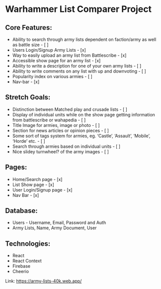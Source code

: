 # Warhammer List Comparer Project

## Core Features:

- Ability to search through army lists dependent on faction/army as well as battle size - [ ]
- Users Login/Signup Army Lists	- [x]
- Way to easily upload an army list from Battlescribe - [x]
- Accessible show page for an army list - [x]
- Ability to write a description for one of your own army lists - [ ]
- Ability to write comments on any list with up and downvoting - [ ]
- Popularity index on various armies - [ ]
- Nav-bar - [x]

## Stretch Goals:

- Distinction between Matched play and crusade lists - [ ]
- Display of individual units while on the show page getting information from battlescribe or wahapedia - [ ]
- Title Image for armies, image or photo - [ ]
- Section for news articles or opinion pieces - [ ]
- Some sort of tags system for armies, eg. ‘Castle’, ‘Assault’, ‘Mobile’, ‘Horde’ etc. - [ ]
- Search through armies based on individual units - [ ]
- Nice slidey turnwheel? of the army images - [ ]

## Pages:
	
- Home/Search page - [x]
- List Show page - [x]
- User Login/Signup page - [x]
- Nav Bar - [x]

## Database:

- Users - Username, Email, Password and Auth
- Army Lists, Name, Army Document, User

## Technologies:
- React
- React Context
- Firebase
- Cheerio

Link: https://army-lists-40k.web.app/
